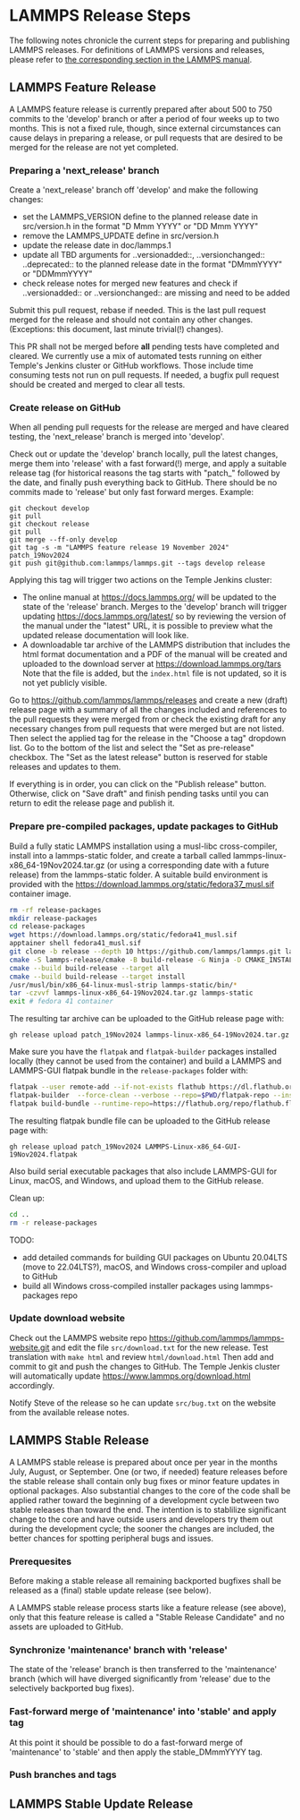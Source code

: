 # LAMMPS Release Steps

The following notes chronicle the current steps for preparing and
publishing LAMMPS releases.  For definitions of LAMMPS versions and
releases, please refer to [the corresponding section in the LAMMPS
manual](https://docs.lammps.org/Manual_version.html).

## LAMMPS Feature Release

A LAMMPS feature release is currently prepared after about 500 to 750
commits to the 'develop' branch or after a period of four weeks up to
two months.  This is not a fixed rule, though, since external
circumstances can cause delays in preparing a release, or pull requests
that are desired to be merged for the release are not yet completed.

### Preparing a 'next\_release' branch

Create a 'next\_release' branch off 'develop' and make the following changes:

- set the LAMMPS\_VERSION define to the planned release date in
  src/version.h in the format "D Mmm YYYY" or "DD Mmm YYYY"
- remove the LAMMPS\_UPDATE define in src/version.h
- update the release date in doc/lammps.1
- update all TBD arguments for ..versionadded::, ..versionchanged::
  ..deprecated:: to the planned release date in the format "DMmmYYYY" or
  "DDMmmYYYY"
- check release notes for merged new features and check if
  ..versionadded:: or ..versionchanged:: are missing and need to be
  added

Submit this pull request, rebase if needed.  This is the last pull
request merged for the release and should not contain any other
changes. (Exceptions: this document, last minute trivial(!) changes).

This PR shall not be merged before **all** pending tests have completed
and cleared.  We currently use a mix of automated tests running on
either Temple's Jenkins cluster or GitHub workflows.  Those include time
consuming tests not run on pull requests.  If needed, a bugfix pull
request should be created and merged to clear all tests.

### Create release on GitHub

When all pending pull requests for the release are merged and have
cleared testing, the 'next\_release' branch is merged into 'develop'.

Check out or update the 'develop' branch locally, pull the latest
changes, merge them into 'release' with a fast forward(!) merge, and
apply a suitable release tag (for historical reasons the tag starts with
"patch_" followed by the date, and finally push everything back to
GitHub.  There should be no commits made to 'release' but only
fast forward merges.  Example:

```
git checkout develop
git pull
git checkout release
git pull
git merge --ff-only develop
git tag -s -m "LAMMPS feature release 19 November 2024" patch_19Nov2024
git push git@github.com:lammps/lammps.git --tags develop release
```

Applying this tag will trigger two actions on the Temple Jenkins cluster:
- The online manual at https://docs.lammps.org/ will be updated to the
  state of the 'release' branch.  Merges to the 'develop' branch will
  trigger updating https://docs.lammps.org/latest/ so by reviewing the
  version of the manual under the "latest" URL, it is possible to preview
  what the updated release documentation will look like.
- A downloadable tar archive of the LAMMPS distribution that includes the
  html format documentation and a PDF of the manual will be created and
  uploaded to the download server at https://download.lammps.org/tars
  Note that the file is added, but the `index.html` file is not updated,
  so it is not yet publicly visible.

Go to https://github.com/lammps/lammps/releases and create a new (draft)
release page with a summary of all the changes included and references
to the pull requests they were merged from or check the existing draft
for any necessary changes from pull requests that were merged but are
not listed.  Then select the applied tag for the release in the "Choose
a tag" dropdown list. Go to the bottom of the list and select the "Set
as pre-release" checkbox.  The "Set as the latest release" button is
reserved for stable releases and updates to them.

If everything is in order, you can click on the "Publish release"
button.  Otherwise, click on "Save draft" and finish pending tasks until
you can return to edit the release page and publish it.

### Prepare pre-compiled packages, update packages to GitHub

Build a fully static LAMMPS installation using a musl-libc
cross-compiler, install into a lammps-static folder, and create a
tarball called lammps-linux-x86_64-19Nov2024.tar.gz (or using a
corresponding date with a future release) from the lammps-static folder.
A suitable build environment is provided with the
https://download.lammps.org/static/fedora37_musl.sif container image.

``` sh
rm -rf release-packages
mkdir release-packages
cd release-packages
wget https://download.lammps.org/static/fedora41_musl.sif
apptainer shell fedora41_musl.sif
git clone -b release --depth 10 https://github.com/lammps/lammps.git lammps-release
cmake -S lammps-release/cmake -B build-release -G Ninja -D CMAKE_INSTALL_PREFIX=$PWD/lammps-static -D CMAKE_TOOLCHAIN_FILE=/usr/musl/share/cmake/linux-musl.cmake -C lammps-release/cmake/presets/most.cmake -C lammps-release/cmake/presets/kokkos-openmp.cmake -D DOWNLOAD_POTENTIALS=OFF -D BUILD_MPI=OFF -D BUILD_TESTING=OFF -D CMAKE_BUILD_TYPE=Release -D PKG_ATC=ON -D PKG_AWPMD=ON -D PKG_MANIFOLD=ON -D PKG_MESONT=ON -D PKG_MGPT=ON -D PKG_ML-PACE=ON -D PKG_ML-RANN=ON -D PKG_MOLFILE=ON -D PKG_PTM=ON -D PKG_QTB=ON -D PKG_SMTBQ=ON
cmake --build build-release --target all
cmake --build build-release --target install
/usr/musl/bin/x86_64-linux-musl-strip lammps-static/bin/*
tar -czvvf lammps-linux-x86_64-19Nov2024.tar.gz lammps-static
exit # fedora 41 container
```

The resulting tar archive can be uploaded to the GitHub release page with:

```
gh release upload patch_19Nov2024 lammps-linux-x86_64-19Nov2024.tar.gz
```

Make sure you have the `flatpak` and `flatpak-builder` packages
installed locally (they cannot be used from the container) and build a
LAMMPS and LAMMPS-GUI flatpak bundle in the `release-packages` folder
with:

``` sh
flatpak --user remote-add --if-not-exists flathub https://dl.flathub.org/repo/flathub.flatpakrepo
flatpak-builder  --force-clean --verbose --repo=$PWD/flatpak-repo --install-deps-from=flathub --state-dir=$PWD --user --ccache --default-branch=release flatpak-build lammps-release/tools/lammps-gui/org.lammps.lammps-gui.yml
flatpak build-bundle --runtime-repo=https://flathub.org/repo/flathub.flatpakrepo --verbose $PWD/flatpak-repo LAMMPS-Linux-x86_64-GUI-19Nov2024.flatpak org.lammps.lammps-gui release
```

The resulting flatpak bundle file can be uploaded to the GitHub release page with:

```
gh release upload patch_19Nov2024 LAMMPS-Linux-x86_64-GUI-19Nov2024.flatpak
```

Also build serial executable packages that also include LAMMPS-GUI for
Linux, macOS, and Windows, and upload them to the GitHub release.

Clean up:

``` sh
cd ..
rm -r release-packages
```

TODO:
- add detailed commands for building GUI packages on Ubuntu 20.04LTS (move to 22.04LTS?),
  macOS, and Windows cross-compiler and upload to GitHub
- build all Windows cross-compiled installer packages using lammps-packages repo

### Update download website

Check out the LAMMPS website repo
https://github.com/lammps/lammps-website.git and edit the file
`src/download.txt` for the new release.  Test translation with `make
html` and review `html/download.html` Then add and commit to git and
push the changes to GitHub.  The Temple Jenkis cluster will
automatically update https://www.lammps.org/download.html accordingly.

Notify Steve of the release so he can update `src/bug.txt` on the
website from the available release notes.

## LAMMPS Stable Release

A LAMMPS stable release is prepared about once per year in the months
July, August, or September.  One (or two, if needed) feature releases
before the stable release shall contain only bug fixes or minor feature
updates in optional packages.  Also substantial changes to the core of
the code shall be applied rather toward the beginning of a development
cycle between two stable releases than toward the end.  The intention is
to stablilize significant change to the core and have outside users and
developers try them out during the development cycle; the sooner the
changes are included, the better chances for spotting peripheral bugs
and issues.

### Prerequesites

Before making a stable release all remaining backported bugfixes shall
be released as a (final) stable update release (see below).

A LAMMPS stable release process starts like a feature release (see
above), only that this feature release is called a "Stable Release
Candidate" and no assets are uploaded to GitHub.

### Synchronize 'maintenance' branch with 'release'

The state of the 'release' branch is then transferred to the
'maintenance' branch (which will have diverged significantly from
'release' due to the selectively backported bug fixes).

### Fast-forward merge of 'maintenance' into 'stable' and apply tag

At this point it should be possible to do a fast-forward merge of
'maintenance' to 'stable' and then apply the stable\_DMmmYYYY tag.

### Push branches and tags



## LAMMPS Stable Update Release
